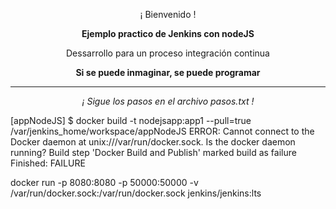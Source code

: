 <p align="center">¡ Bienvenido !</p>
<p align="center"><b>Ejemplo practico de Jenkins con nodeJS</b></p>
<p align="center"><a>Dessarrollo para un proceso integración continua</a></p>
<p align="center"><b>Si se puede inmaginar, se puede programar</b></p>
<hr>
<p align="center"><i>¡ Sigue los pasos en el archivo pasos.txt !</i></p>
[appNodeJS] $ docker build -t nodejsapp:app1 --pull=true /var/jenkins_home/workspace/appNodeJS
ERROR: Cannot connect to the Docker daemon at unix:///var/run/docker.sock. Is the docker daemon running?
Build step 'Docker Build and Publish' marked build as failure
Finished: FAILURE


docker run -p 8080:8080 -p 50000:50000 -v /var/run/docker.sock:/var/run/docker.sock jenkins/jenkins:lts
